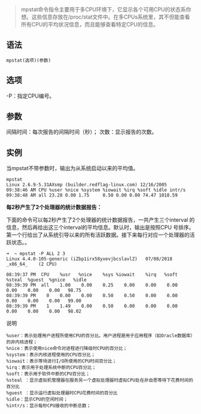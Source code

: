 > mpstat命令指令主要用于多CPU环境下，它显示各个可用CPU的状态系你想。这些信息存放在/proc/stat文件中。在多CPUs系统里，其不但能查看所有CPU的平均状况信息，而且能够查看特定CPU的信息。


语法
--
    mpstat(选项)(参数)
选项
--
-P：指定CPU编号。

参数
--
间隔时间：每次报告的间隔时间（秒）；
次数：显示报告的次数。

实例
---
当mpstat不带参数时，输出为从系统启动以来的平均值。

    mpstat
    Linux 2.6.9-5.31AXsmp (builder.redflag-linux.com) 12/16/2005
    09:38:46 AM CPU %user %nice %system %iowait %irq %soft %idle intr/s
    09:38:48 AM all 23.28 0.00 1.75     0.50 0.00 0.00 74.47 1018.59

**每2秒产生了2个处理器的统计数据报告：**

下面的命令可以每2秒产生了2个处理器的统计数据报告，一共产生三个interval 的信息，然后再给出这三个interval的平均信息。默认时，输出是按照CPU 号排序。第一个行给出了从系统引导以来的所有活跃数据。接下来每行对应一个处理器的活跃状态。。

    ➜  ~ mpstat -P ALL 2 3
    Linux 4.4.0-105-generic (iZbp1irx58yxevjbcslavlZ) 	07/08/2018 	_x86_64_	(2 CPU)
    
    08:39:37 PM  CPU    %usr   %nice    %sys %iowait    %irq   %soft  %steal  %guest  %gnice   %idle
    08:39:39 PM  all    1.00    0.00    0.25    0.00    0.00    0.00    0.00    0.00    0.00   98.75
    08:39:39 PM    0    0.00    0.00    0.50    0.50    0.00    0.00    0.00    0.00    0.00   99.00
    08:39:39 PM    1    1.49    0.00    0.50    0.00    0.00    0.00    0.00    0.00    0.00   98.02


说明

````
%user：表示处理用户进程所使用CPU的百分比。用户进程是用于应用程序（如Oracle数据库）的非内核进程；            
%nice：表示使用nice命令对进程进行降级时CPU的百分比；  
%system：表示内核进程使用的CPU百分比；
%iowait：表示等待进行I/O所使用的CPU时间百分比；
%irq：表示用于处理系统中断的CPU百分比；
%soft：表示用于软件中断的CPU百分比；
%steal ：显示虚拟机管理器在服务另一个虚拟处理器时虚拟CPU处在非自愿等待下花费时间的百分比
%guest ：显示运行虚拟处理器时CPU花费时间的百分比
%idle：显示CPU的空闲时间；
%intr/s：显示每秒CPU接收的中断总数；
````
